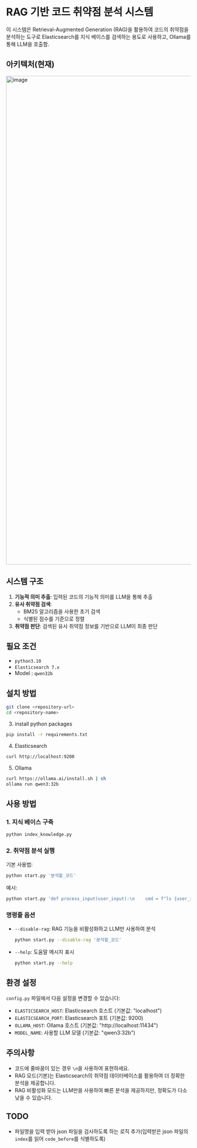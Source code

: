 # RAG 기반 코드 취약점 분석 시스템

이 시스템은 Retrieval-Augmented Generation (RAG)을 활용하여 코드의 취약점을 분석하는 도구로 Elasticsearch를 지식 베이스를 검색하는 용도로 사용하고, Ollama를 통해 LLM을 호출함.

## 아키텍처(현재)
<img width="1331" alt="image" src="https://github.com/user-attachments/assets/329eb142-ac08-4ada-8fa4-4ae659e67805" />


## 시스템 구조

1. **기능적 의미 추출**: 입력된 코드의 기능적 의미를 LLM을 통해 추출
2. **유사 취약점 검색**: 
   - BM25 알고리즘을 사용한 초기 검색
   - 식별된 점수를 기준으로 정렬
3. **취약점 판단**: 검색된 유사 취약점 정보를 기반으로 LLM이 최종 판단

## 필요 조건

- `python3.10`
- `Elasticsearch 7.x`
- Model : `qwen32b`

## 설치 방법
```bash
git clone <repository-url>
cd <repository-name>
```

3. install python packages
```bash
pip install -r requirements.txt
```

4. Elasticsearch
```bash
curl http://localhost:9200
```

5. Ollama
```bash
curl https://ollama.ai/install.sh | sh
ollama run qwen3:32b
```

## 사용 방법

### 1. 지식 베이스 구축
```bash
python index_knowledge.py
```

### 2. 취약점 분석 실행

기본 사용법:
```bash
python start.py '분석할_코드'
```

예시:
```bash
python start.py 'def process_input(user_input):\n    cmd = f"ls {user_input}"\n    os.system(cmd)'
```

### 명령줄 옵션

- `--disable-rag`: RAG 기능을 비활성화하고 LLM만 사용하여 분석
  ```bash
  python start.py --disable-rag '분석할_코드'
  ```

- `--help`: 도움말 메시지 표시
  ```bash
  python start.py --help
  ```

## 환경 설정

`config.py` 파일에서 다음 설정을 변경할 수 있습니다:

- `ELASTICSEARCH_HOST`: Elasticsearch 호스트 (기본값: "localhost")
- `ELASTICSEARCH_PORT`: Elasticsearch 포트 (기본값: 9200)
- `OLLAMA_HOST`: Ollama 호스트 (기본값: "http://localhost:11434")
- `MODEL_NAME`: 사용할 LLM 모델 (기본값: "qwen3:32b")

## 주의사항

- 코드에 줄바꿈이 있는 경우 `\n`을 사용하여 표현하세요.
- RAG 모드(기본)는 Elasticsearch의 취약점 데이터베이스를 활용하여 더 정확한 분석을 제공합니다.
- RAG 비활성화 모드는 LLM만을 사용하여 빠른 분석을 제공하지만, 정확도가 다소 낮을 수 있습니다. 

## TODO
- 파일명을 입력 받아 json 파일을 검사하도록 하는 로직 추가(입력받은 json 파일의 `index`를 읽어 `code_before`를 식별하도록)
